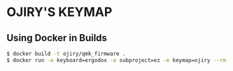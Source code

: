 # OJIRY'S KEYMAP

## Using Docker in Builds

```sh
$ docker build -t ojiry/qmk_firmware .
$ docker run -e keyboard=ergodox -e subproject=ez -e keymap=ojiry --rm -v $('pwd'):/qmk:rw ojiry/qmk_firmware
```
